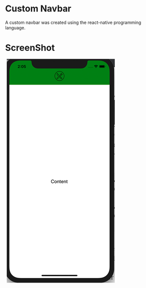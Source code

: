 # Custom Navbar

A custom navbar was created using the react-native programming language.

# ScreenShot
![screenShot](https://github.com/mehderilker/Custom-Navbar-React-Native/blob/master/src/img/screenShot.png?raw=true)
